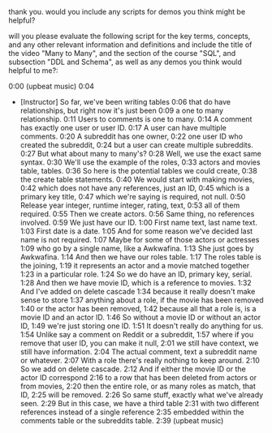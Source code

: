 thank you. would you include any scripts for demos you think might be helpful? 







will you please evaluate the following script for the key terms, concepts, and any other relevant information and definitions and include the title of the video "Many to Many", and the section of the course "SQL", and subsection "DDL and Schema", as well as any demos you think would helpful to me?:

0:00
(upbeat music)
0:04
- [Instructor] So far, we've been writing tables
0:06
that do have relationships, but right now it's just been
0:09
a one to many relationship.
0:11
Users to comments is one to many.
0:14
A comment has exactly one user or user ID.
0:17
A user can have multiple comments.
0:20
A subreddit has one owner,
0:22
one user ID who created the subreddit,
0:24
but a user can create multiple subreddits.
0:27
But what about many to many's?
0:28
Well, we use the exact same syntax.
0:30
We'll use the example of the roles,
0:33
actors and movies table, tables.
0:36
So here is the potential tables we could create,
0:38
the create table statements.
0:40
We would start with making movies,
0:42
which does not have any references, just an ID,
0:45
which is a primary key title,
0:47
which we're saying is required, not null.
0:50
Release year integer, runtime integer, rating, text,
0:53
all of them required.
0:55
Then we create actors.
0:56
Same thing, no references involved.
0:59
We just have our ID.
1:00
First name text, last name text.
1:03
First date is a date.
1:05
And for some reason we've decided last name is not required.
1:07
Maybe for some of those actors or actresses
1:09
who go by a single name, like a Awkwafina.
1:13
She just goes by Awkwafina.
1:14
And then we have our roles table.
1:17
The roles table is the joining,
1:19
it represents an actor and a movie matched together
1:23
in a particular role.
1:24
So we do have an ID, primary key, serial.
1:28
And then we have movie ID, which is a reference to movies.
1:32
And I've added on delete cascade
1:34
because it really doesn't make sense to store
1:37
anything about a role, if the movie has been removed
1:40
or the actor has been removed,
1:42
because all that a role is, is a movie ID and an actor ID.
1:46
So without a movie ID or without an actor ID,
1:49
we're just storing one ID.
1:51
It doesn't really do anything for us.
1:54
Unlike say a comment on Reddit or a subreddit,
1:57
where if you remove that user ID, you can make it null,
2:01
we still have context, we still have information.
2:04
The actual comment, text a subreddit name or whatever.
2:07
With a role there's really nothing to keep around.
2:10
So we add on delete cascade.
2:12
And if either the movie ID or the actor ID correspond
2:16
to a row that has been deleted from actors or from movies,
2:20
then the entire role, or as many roles as match, that ID,
2:25
will be removed.
2:26
So same stuff, exactly what we've already seen.
2:29
But in this case, we have a third table
2:31
with two different references instead of a single reference
2:35
embedded within the comments table or the subreddits table.
2:39
(upbeat music)
